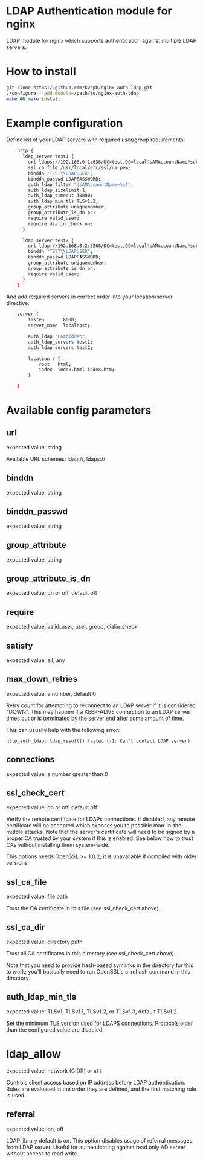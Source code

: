 # LDAP Authentication module for nginx
LDAP module for nginx which supports authentication against multiple LDAP servers.

# How to install

```bash
git clone https://github.com/kvspb/nginx-auth-ldap.git
./configure --add-module=/path/to/nginx-auth-ldap
make && make install
```

# Example configuration
Define list of your LDAP servers with required user/group requirements:

```bash
    http {
      ldap_server test1 {
        url ldaps://192.168.0.1:636/DC=test,DC=local?sAMAccountName?sub;
        ssl_ca_file /usr/local/etc/ssl/ca.pem;
        binddn "TEST\\LDAPUSER";
        binddn_passwd LDAPPASSWORD;
        auth_ldap_filter "(sAMAccountName=%s)";
        auth_ldap_sizelimit 1;
        auth_ldap_timeout 30000;
        auth_ldap_min_tls TLSv1.3;
        group_attribute uniquemember;
        group_attribute_is_dn on;
        require valid_user;
        require dialin_check on;
      }

      ldap_server test2 {
        url ldap://192.168.0.2:3268/DC=test,DC=local?sAMAccountName?sub?(objectClass=person);
        binddn "TEST\\LDAPUSER";
        binddn_passwd LDAPPASSWORD;
        group_attribute uniquemember;
        group_attribute_is_dn on;
        require valid_user;
      }
    }
```

And add required servers in correct order into your location/server directive:
```bash
    server {
        listen       8000;
        server_name  localhost;

        auth_ldap "Forbidden";
        auth_ldap_servers test1;
        auth_ldap_servers test2;

        location / {
            root   html;
            index  index.html index.htm;
        }

    }
```

# Available config parameters

## url
expected value: string

Available URL schemes: ldap://, ldaps://

## binddn
expected value: string

## binddn_passwd
expected value: string

## group_attribute
expected value: string

## group_attribute_is_dn
expected value: on or off, default off

## require
expected value: valid_user, user, group, dialin_check

## satisfy
expected value: all, any

## max_down_retries
expected value: a number, default 0

Retry count for attempting to reconnect to an LDAP server if it is considered
"DOWN".  This may happen if a KEEP-ALIVE connection to an LDAP server times 
out or is terminated by the server end after some amount of time.  

This can usually help with the following error:

```
http_auth_ldap: ldap_result() failed (-1: Can't contact LDAP server)
```

## connections
expected value: a number greater than 0

## ssl_check_cert
expected value: on or off, default off

Verify the remote certificate for LDAPs connections. If disabled, any remote certificate will be
accepted which exposes you to possible man-in-the-middle attacks. Note that the server's
certificate will need to be signed by a proper CA trusted by your system if this is enabled.
See below how to trust CAs without installing them system-wide.

This options needs OpenSSL >= 1.0.2; it is unavailable if compiled with older versions.

## ssl_ca_file
expected value: file path

Trust the CA certificate in this file (see ssl_check_cert above).

## ssl_ca_dir
expected value: directory path

Trust all CA certificates in this directory (see ssl_check_cert above).

Note that you need to provide hash-based symlinks in the directory for this to work;
you'll basically need to run OpenSSL's c_rehash command in this directory.

## auth_ldap_min_tls
expected value: TLSv1, TLSv1.1, TLSv1.2, or TLSv1.3, default TLSv1.2

Set the minimum TLS version used for LDAPS connections. Protocols older than the
configured value are disabled.

# ldap_allow
expected value: network (CIDR) or `all`

Controls client access based on IP address before LDAP authentication. Rules are evaluated in the order they are defined, and the first matching rule is used.

## referral
expected value: on, off

LDAP library default is on. This option disables usage of referral messages from
LDAP server. Useful for authenticating against read only AD server without access
to read write.